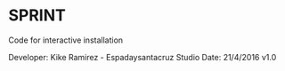 # SPRINT
Code for interactive installation

Developer: Kike Ramirez - Espadaysantacruz Studio
Date: 21/4/2016
v1.0
